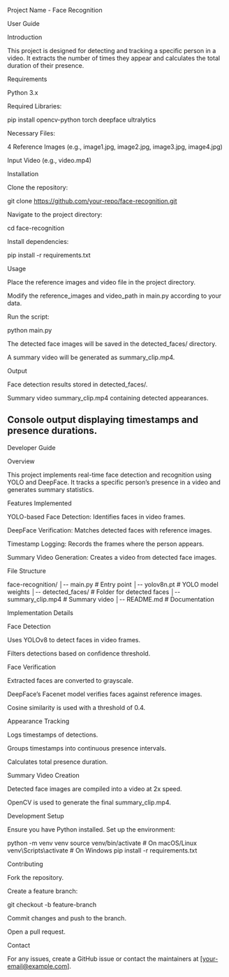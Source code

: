 Project Name - Face Recognition

User Guide

Introduction

This project is designed for detecting and tracking a specific person in a video. It extracts the number of times they appear and calculates the total duration of their presence.

Requirements

Python 3.x

Required Libraries:

pip install opencv-python torch deepface ultralytics

Necessary Files:

4 Reference Images (e.g., image1.jpg, image2.jpg, image3.jpg, image4.jpg)

Input Video (e.g., video.mp4)

Installation

Clone the repository:

git clone https://github.com/your-repo/face-recognition.git

Navigate to the project directory:

cd face-recognition

Install dependencies:

pip install -r requirements.txt

Usage

Place the reference images and video file in the project directory.

Modify the reference_images and video_path in main.py according to your data.

Run the script:

python main.py

The detected face images will be saved in the detected_faces/ directory.

A summary video will be generated as summary_clip.mp4.

Output

Face detection results stored in detected_faces/.

Summary video summary_clip.mp4 containing detected appearances.

Console output displaying timestamps and presence durations.
----------------------------------------------------------------


Developer Guide

Overview

This project implements real-time face detection and recognition using YOLO and DeepFace. It tracks a specific person’s presence in a video and generates summary statistics.

Features Implemented

YOLO-based Face Detection: Identifies faces in video frames.

DeepFace Verification: Matches detected faces with reference images.

Timestamp Logging: Records the frames where the person appears.

Summary Video Generation: Creates a video from detected face images.

File Structure

face-recognition/
│-- main.py        # Entry point
│-- yolov8n.pt     # YOLO model weights
│-- detected_faces/ # Folder for detected faces
│-- summary_clip.mp4 # Summary video
│-- README.md      # Documentation

Implementation Details

Face Detection

Uses YOLOv8 to detect faces in video frames.

Filters detections based on confidence threshold.

Face Verification

Extracted faces are converted to grayscale.

DeepFace’s Facenet model verifies faces against reference images.

Cosine similarity is used with a threshold of 0.4.

Appearance Tracking

Logs timestamps of detections.

Groups timestamps into continuous presence intervals.

Calculates total presence duration.

Summary Video Creation

Detected face images are compiled into a video at 2x speed.

OpenCV is used to generate the final summary_clip.mp4.

Development Setup

Ensure you have Python installed. Set up the environment:

python -m venv venv
source venv/bin/activate  # On macOS/Linux
venv\Scripts\activate     # On Windows
pip install -r requirements.txt

Contributing

Fork the repository.

Create a feature branch:

git checkout -b feature-branch

Commit changes and push to the branch.

Open a pull request.

Contact

For any issues, create a GitHub issue or contact the maintainers at [your-email@example.com].

